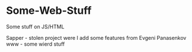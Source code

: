 # Some-Web-Stuff
Some stuff on JS/HTML

Sapper - stolen project were I add some features from Evgeni Panasenkov
www - some wierd stuff
